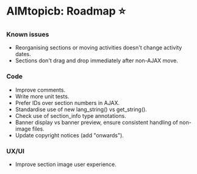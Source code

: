 # AIMtopicb: Roadmap ⭐


### Known issues

* Reorganising sections or moving activities doesn't change activity dates.
* Sections don't drag and drop immediately after non-AJAX move.


### Code

* Improve comments.
* Write more unit tests.
* Prefer IDs over section numbers in AJAX.
* Standardise use of new lang_string() vs get_string().
* Check use of section_info type annotations.
* Banner display vs banner preview, ensure consistent handling of non-image files.
* Update copyright notices (add "onwards").


### UX/UI

* Improve section image user experience.

